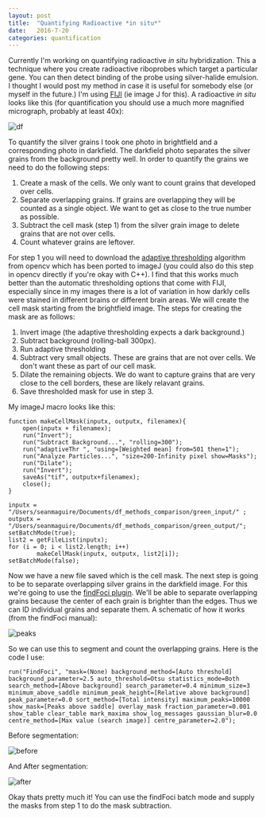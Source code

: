 ```yaml
---
layout: post
title:  "Quantifying Radioactive *in situ*"
date:   2016-7-20
categories: quantification
---
```


Currently I'm working on quantifying radioactive *in situ* hybridization. This a technique where you create radioactive riboprobes which target a particular gene. You can then detect binding of the probe using silver-halide emulsion. I thought I would post my method in case it is useful for somebody else (or myself in the future.) I'm using [FIJI](https://fiji.sc) (ie image J for this). A radioactive *in situ* looks like this (for quantification you should use a much more magnified micrograph, probably at least 40x):

![df]({{smmaguire.github.io}}/assests/darkfield_example.jpg)

To quantify the silver grains I took one photo in brightfield and a corresponding photo in darkfield. The darkfield photo separates the silver grains from the background pretty well. In order to quantify the grains we need to do the following steps:

1. Create a mask of the cells. We only want to count grains that developed over cells.
2. Separate overlapping grains. If grains are overlapping they will be counted as a single object. We want to get as close to the true number as possible.
3. Subtract the cell mask (step 1) from the silver grain image to delete grains that are not over cells.
4. Count whatever grains are leftover.

For step 1 you will need to download the [adaptive thresholding](https://sites.google.com/site/qingzongtseng/adaptivethreshold) algorithm from opencv which has been ported to imageJ (you could also do this step in opencv directly if you're okay with C++). I find that this works much better than the automatic thresholding options that come with FIJI, especially since in my images there is a lot of variation in how darkly cells were stained in different brains or different brain areas. We will create the cell mask starting from the brightfield image. The steps for creating the mask are as follows:

1. Invert image (the adaptive thresholding expects a dark background.)
2. Subtract background (rolling-ball 300px).
3. Run adaptive thresholding
4. Subtract very small objects. These are grains that are not over cells. We don't want these as part of our cell mask.
5. Dilate the remaining objects. We do want to capture grains that are very close to the cell borders, these are likely relavant grains.
6. Save thresholded mask for use in step 3.

My imageJ macro looks like this:

~~~~~~~~
function makeCellMask(inputx, outputx, filenamex){
	open(inputx + filenamex);
	run("Invert");
	run("Subtract Background...", "rolling=300");
	run("adaptiveThr ", "using=[Weighted mean] from=501 then=1");
	run("Analyze Particles...", "size=200-Infinity pixel show=Masks");
	run("Dilate");
	run("Invert");
	saveAs("tif", outputx+filenamex);
	close();
}

inputx = "/Users/seanmaguire/Documents/df_methods_comparison/green_input/" ; 
outputx = "/Users/seanmaguire/Documents/df_methods_comparison/green_output/";
setBatchMode(true);
list2 = getFileList(inputx);
for (i = 0; i < list2.length; i++)
        makeCellMask(inputx, outputx, list2[i]);
setBatchMode(false);
~~~~~~~~~

Now we have a new file saved which is the cell mask. The next step is going to be to separate overlapping silver grains in the darkfield image. For this we're going to use the [findFoci plugin](http://www.sussex.ac.uk/gdsc/intranet/microscopy/imagej/findfoci). We'll be able to separate overlapping grains because the center of each grain is brighter than the edges. Thus we can ID individual grains and separate them. A schematic of how it works (from the findFoci manual):

![peaks]({{smmaguire.github.io}}/assests/find_peaks.tiff)

So we can use this to segment and count the overlapping grains. Here is the code I use:

~~~~~~~~~~~~~~~
run("FindFoci", "mask=(None) background_method=[Auto threshold] background_parameter=2.5 auto_threshold=Otsu statistics_mode=Both search_method=[Above background] search_parameter=0.4 minimum_size=3 minimum_above_saddle minimum_peak_height=[Relative above background] peak_parameter=0.0 sort_method=[Total intensity] maximum_peaks=10000 show_mask=[Peaks above saddle] overlay_mask fraction_parameter=0.001 show_table clear_table mark_maxima show_log_messages gaussian_blur=0.0 centre_method=[Max value (search image)] centre_parameter=2.0");
~~~~~~~~~~~~~~~~

Before segmentation:

![before]({{smmaguire.github.io}}/assests/before_seg.jpg)

And After segmentation:

![after]({{smmaguire.github.io}}/assests/after_seg.jpg)

Okay thats pretty much it! You can use the findFoci batch mode and supply the masks from step 1 to do the mask subtraction.
